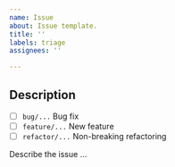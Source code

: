 ```yaml
---
name: Issue
about: Issue template.
title: ''
labels: triage
assignees: ''

---
```


## Description

- [ ] `bug/...` Bug fix
- [ ] `feature/...` New feature
- [ ] `refactor/...` Non-breaking refactoring

Describe the issue ...
